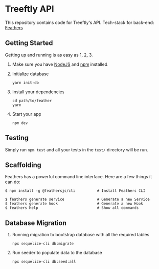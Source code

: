 # Treeftly API

This repository contains code for Treeftly's API. Tech-stack for back-end:
[Feathers](http://feathersjs.com)

## Getting Started

Getting up and running is as easy as 1, 2, 3.

1. Make sure you have [NodeJS](https://nodejs.org/) and [npm](https://www.npmjs.com/) installed.
1. Initialize database
    ```
    yarn init-db
    ```

1. Install your dependencies

    ```
    cd path/to/feather
    yarn
    ```

1. Start your app

    ```
    npm dev
    ```

## Testing

Simply run `npm test` and all your tests in the `test/` directory will be run.

## Scaffolding

Feathers has a powerful command line interface. Here are a few things it can do:

```
$ npm install -g @feathersjs/cli          # Install Feathers CLI

$ feathers generate service               # Generate a new Service
$ feathers generate hook                  # Generate a new Hook
$ feathers help                           # Show all commands
```

## Database Migration

1. Running migration to bootstrap database with all the required tables
    ```
    npx sequelize-cli db:migrate
    ```

1. Run seeder to populate data to the database
    ```
    npx sequelize-cli db:seed:all
    ```
